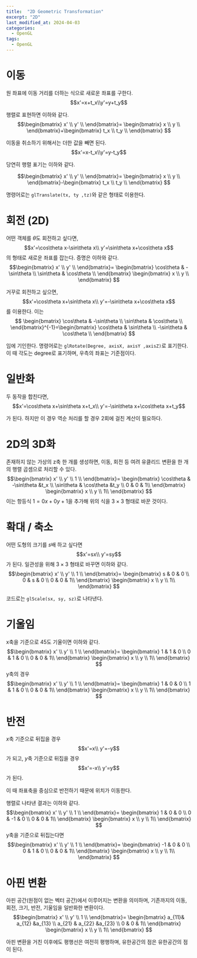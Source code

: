 ```yaml
---
title:  "2D Geometric Transformation"
excerpt: "2D"
last_modified_at: 2024-04-03
categories:
  - OpenGL
tags:
  - OpenGL
---
```

# 이동
원 좌표에 이동 거리를 더하는 식으로 새로운 좌표를 구한다.
 $$x'=x+t_x\\y'=y+t_y$$

행렬로 표현하면 이하와 같다.
$$\begin{bmatrix} 
   x' \\
   y' \\
   \end{bmatrix}=
   \begin{bmatrix} 
   x  \\
   y  \\
   \end{bmatrix}+\begin{bmatrix} 
   t_x \\
   t_y \\
   \end{bmatrix} 
$$

이동을 취소하기 위해서는 더한 값을 빼면 된다.
 $$x'=x-t_x\\y'=y-t_y$$

당연히 행렬 표기는 이하와 같다.

$$\begin{bmatrix} 
   x' \\
   y' \\
   \end{bmatrix}=
   \begin{bmatrix} 
   x  \\
   y  \\
   \end{bmatrix}-\begin{bmatrix} 
   t_x \\
   t_y \\
   \end{bmatrix} 
$$


명령어로는
```glTranslate(tx, ty ,tz)```와 같은 형태로 이용한다.
# 회전 (2D)
어떤 객체를 $\theta$도 회전하고 싶다면,
$$x'=\cos\theta x-\sin\theta x\\
y'=\sin\theta x+\cos\theta x$$
의 형태로 새로운 좌표를 잡는다. 증명은 이하와 같다.
$$\begin{bmatrix} 
   x' \\
   y' \\
   \end{bmatrix}=
   \begin{bmatrix} 
   \cos\theta & -\sin\theta  \\
   \sin\theta & \cos\theta  \\
   \end{bmatrix} \begin{bmatrix} 
   x \\
   y \\
   \end{bmatrix} 
$$

거꾸로 회전하고 싶으면,
$$x'=\cos\theta x+\sin\theta x\\
y'=-\sin\theta x+\cos\theta x$$
를 이용한다.
이는
$$
   \begin{bmatrix} 
   \cos\theta & -\sin\theta  \\
   \sin\theta & \cos\theta  \\
   \end{bmatrix}^{-1}=\begin{bmatrix} 
   \cos\theta & \sin\theta  \\
   -\sin\theta & \cos\theta  \\
   \end{bmatrix}
$$

임에 기인한다.
명령어로는 ```glRotate(Degree, axisX, axisY ,axisZ)```로 표기한다. 이 때 각도는 degree로 표기하며, 우측의 좌표는 기준점이다.
# 일반화
두 동작을 합친다면,
$$x'=\cos\theta x+\sin\theta x+t_x\\
y'=-\sin\theta x+\cos\theta x+t_y$$

가 된다. 하지만 이 경우 역순 처리를 할 경우 2회에 걸친 계산이 필요하다.

# 2D의 3D화
존재하지 않는 가상의 z축 한 개를 생성하면, 이동, 회전 등 여려 유클리드 변환을 한 개의 행렬 곱셈으로 처리할 수 있다.
$$\begin{bmatrix} 
   x' \\
   y' \\
   1 \\
   \end{bmatrix}=
   \begin{bmatrix} 
   \cos\theta & -\sin\theta &t_x \\
   \sin\theta & \cos\theta &t_y \\
   0 & 0 & 1\\
   \end{bmatrix} \begin{bmatrix} 
   x \\
   y \\
   1\\
   \end{bmatrix} 
$$
이는 항등식 $1=0x+0y+1$을 추가해 위의 식을 $3\times3$ 형태로 바꾼 것이다.

# 확대 / 축소
어떤 도형의 크기를 $s$배 하고 싶다면
$$x'=sx\\
y'=sy$$
가 된다. 일관성을 위해 $3\times3$ 형태로 바꾸면 이하와 같다.
$$\begin{bmatrix} 
   x' \\
   y' \\
   1 \\
   \end{bmatrix}=
   \begin{bmatrix} 
   s & 0 & 0 \\
   0 & s & 0 \\
   0 & 0 & 1\\
   \end{bmatrix} \begin{bmatrix} 
   x \\
   y \\
   1\\
   \end{bmatrix} 
$$

코드로는 ```glScale(sx, sy, sz)```로 나타낸다.
# 기울임
x축을 기준으로 45도 기울이면 이하와 같다.
$$\begin{bmatrix} 
   x' \\
   y' \\
   1 \\
   \end{bmatrix}=
   \begin{bmatrix} 
   1 & 1 & 0 \\
   0 & 1 & 0 \\
   0 & 0 & 1\\
   \end{bmatrix} \begin{bmatrix} 
   x \\
   y \\
   1\\
   \end{bmatrix} 
$$
y축의 경우
$$\begin{bmatrix} 
   x' \\
   y' \\
   1 \\
   \end{bmatrix}=
   \begin{bmatrix} 
   1 & 0 & 0 \\
   1 & 1 & 0 \\
   0 & 0 & 1\\
   \end{bmatrix} \begin{bmatrix} 
   x \\
   y \\
   1\\
   \end{bmatrix} 
$$
# 반전
$x$축 기준으로 뒤집을 경우
$$x'=x\\
y'=-y$$
가 되고, $y$축 기준으로 뒤집을 경우 
$$x'=-x\\
y'=y$$
가 된다.

이 때 좌표축을 중심으로 반전하기 때문에 위치가 이동한다.

행렬로 나타낸 결과는 이하와 같다.
$$\begin{bmatrix} 
   x' \\
   y' \\
   1 \\
   \end{bmatrix}=
   \begin{bmatrix} 
   1 & 0 & 0 \\
   0 & -1 & 0 \\
   0 & 0 & 1\\
   \end{bmatrix} \begin{bmatrix} 
   x \\
   y \\
   1\\
   \end{bmatrix} 
$$
y축을 기준으로 뒤집는다면
$$\begin{bmatrix} 
   x' \\
   y' \\
   1 \\
   \end{bmatrix}=
   \begin{bmatrix} 
   -1 & 0 & 0 \\
   0 & 1 & 0 \\
   0 & 0 & 1\\
   \end{bmatrix} \begin{bmatrix} 
   x \\
   y \\
   1\\
   \end{bmatrix} 
$$
# 아핀 변환
아핀 공간(원점이 없는 벡터 공간)에서 이루어지는 변환을 의미하며, 기존까지의 이동, 회전, 크기, 반전, 기울임을 일반화한 변환이다.
$$\begin{bmatrix} 
   x' \\
   y' \\
   1 \\
   \end{bmatrix}=
   \begin{bmatrix} 
   a_{11}& a_{12} &a_{13} \\
   a_{21} & a_{22} &a_{23} \\
   0 & 0 & 1\\
   \end{bmatrix} \begin{bmatrix} 
   x \\
   y \\
   1\\
   \end{bmatrix} 
$$

아핀 변환을 거친 이후에도 평행선은 여전히 평행하며, 유한공간의 점은 유한공간의 점이 된다.


